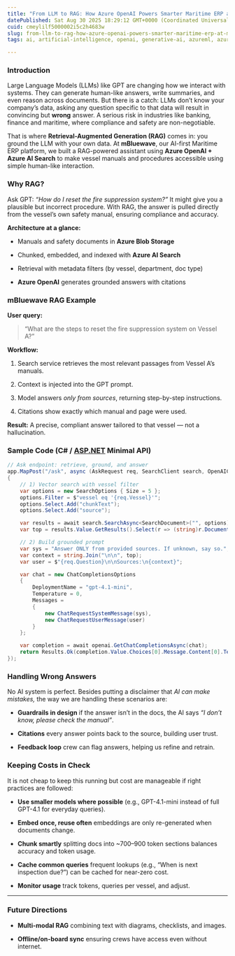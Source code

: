 ```yaml
---
title: "From LLM to RAG: How Azure OpenAI Powers Smarter Maritime ERP at mBluewave"
datePublished: Sat Aug 30 2025 18:29:12 GMT+0000 (Coordinated Universal Time)
cuid: cmeylilf5000002i5c2h4683w
slug: from-llm-to-rag-how-azure-openai-powers-smarter-maritime-erp-at-mbluewave
tags: ai, artificial-intelligence, openai, generative-ai, azureml, azure-openai, rag

---
```


### Introduction

Large Language Models (LLMs) like GPT are changing how we interact with systems. They can generate human-like answers, write summaries, and even reason across documents. But there is a catch: LLMs don’t know your company’s data, asking any question specific to that data will result in convincing but **wrong** answer. A serious risk in industries like banking, finance and maritime, where compliance and safety are non-negotiable.

That is where **Retrieval-Augmented Generation (RAG)** comes in: you ground the LLM with your own data. At **mBluewave**, our AI-first Maritime ERP platform, we built a RAG-powered assistant using **Azure OpenAI + Azure AI Search** to make vessel manuals and procedures accessible using simple human-like interaction.

### Why RAG?

Ask GPT: *“How do I reset the fire suppression system?”* It might give you a plausible but incorrect procedure. With RAG, the answer is pulled directly from the vessel’s own safety manual, ensuring compliance and accuracy.

**Architecture at a glance:**

* Manuals and safety documents in **Azure Blob Storage**
    
* Chunked, embedded, and indexed with **Azure AI Search**
    
* Retrieval with metadata filters (by vessel, department, doc type)
    
* **Azure OpenAI** generates grounded answers with citations
    

### mBluewave RAG Example

**User query:**

> “What are the steps to reset the fire suppression system on Vessel A?”

**Workflow:**

1. Search service retrieves the most relevant passages from Vessel A’s manuals.
    
2. Context is injected into the GPT prompt.
    
3. Model answers *only from sources*, returning step-by-step instructions.
    
4. Citations show exactly which manual and page were used.
    

**Result:** A precise, compliant answer tailored to that vessel — not a hallucination.

### Sample Code (C# / [ASP.NET](http://ASP.NET) Minimal API)

```csharp
// Ask endpoint: retrieve, ground, and answer
app.MapPost("/ask", async (AskRequest req, SearchClient search, OpenAIClient openai) =>
{
    // 1) Vector search with vessel filter
    var options = new SearchOptions { Size = 5 };
    options.Filter = $"vessel eq '{req.Vessel}'";
    options.Select.Add("chunkText");
    options.Select.Add("source");

    var results = await search.SearchAsync<SearchDocument>("", options);
    var top = results.Value.GetResults().Select(r => (string)r.Document["chunkText"]).ToList();

    // 2) Build grounded prompt
    var sys = "Answer ONLY from provided sources. If unknown, say so.";
    var context = string.Join("\n\n", top);
    var user = $"{req.Question}\n\nSources:\n{context}";

    var chat = new ChatCompletionsOptions
    {
        DeploymentName = "gpt-4.1-mini",
        Temperature = 0,
        Messages =
        {
            new ChatRequestSystemMessage(sys),
            new ChatRequestUserMessage(user)
        }
    };

    var completion = await openai.GetChatCompletionsAsync(chat);
    return Results.Ok(completion.Value.Choices[0].Message.Content[0].Text);
});
```

### Handling Wrong Answers

No AI system is perfect. Besides putting a disclaimer that *AI can make mistakes,* the way we are handling these scenarios are:

* **Guardrails in design** if the answer isn’t in the docs, the AI says *“I don’t know, please check the manual”*.
    
* **Citations** every answer points back to the source, building user trust.
    
* **Feedback loop** crew can flag answers, helping us refine and retrain.
    

### Keeping Costs in Check

It is not cheap to keep this running but cost are manageable if right practices are followed:

* **Use smaller models where possible** (e.g., GPT-4.1-mini instead of full GPT-4.1 for everyday queries).
    
* **Embed once, reuse often** embeddings are only re-generated when documents change.
    
* **Chunk smartly** splitting docs into ~700–900 token sections balances accuracy and token usage.
    
* **Cache common queries** frequent lookups (e.g., “When is next inspection due?”) can be cached for near-zero cost.
    
* **Monitor usage** track tokens, queries per vessel, and adjust.
    

---

### Future Directions

* **Multi-modal RAG** combining text with diagrams, checklists, and images.
    
* **Offline/on-board sync** ensuring crews have access even without internet.